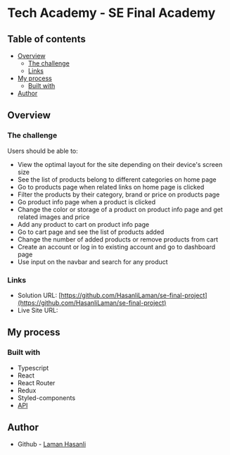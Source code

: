 # Tech Academy - SE Final Academy

## Table of contents

- [Overview](#overview)
  - [The challenge](#the-challenge)
  - [Links](#links)
- [My process](#my-process)
  - [Built with](#built-with)
- [Author](#author)

## Overview

### The challenge

Users should be able to:

- View the optimal layout for the site depending on their device's screen size
- See the list of products belong to different categories on home page
- Go to products page when related links on home page is clicked
- Filter the products by their category, brand or price on products page
- Go product info page when a product is clicked
- Change the color or storage of a product on product info page and get related images and price
- Add any product to cart on product info page
- Go to cart page and see the list of products added
- Change the number of added products or remove products from cart
- Create an account or log in to existing account and go to dashboard page
- Use input on the navbar and search for any product

### Links

- Solution URL: [https://github.com/HasanliLaman/se-final-project](https://github.com/HasanliLaman/se-final-project)
- Live Site URL: []()

## My process

### Built with

- Typescript
- React
- React Router
- Redux
- Styled-components
- [API](https://commercejs.com/)

## Author

- Github - [Laman Hasanli](https://github.com/HasanliLaman)
